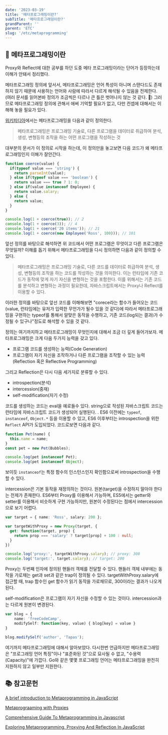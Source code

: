 ```yaml
---
date: '2023-03-19'
title: '메타프로그래밍이란?'
subTitle: '메타프로그래밍이란?'
grandParent: ''
parent: 'ETC'
slug: '/etc/metaprogramming'
---
```


## 📌 메타프로그래밍이란

Proxy와 Reflect에 대한 공부를 하던 도중 메타 프로그래밍이라는 단어가 등장하는데 이해가 안돼서 정리했다.

메타프로그래밍 정의에 앞서서, 메타프로그래밍은 언어 특성이 아니며 스탠다드도 존재하지 않기 때문에 사용하는 언어와 사람에 따라서 다르게 해석될 수 있음을 전제한다. (여러 문서를 읽어본바 정의가 조금씩은 다르나 큰 틀은 벗어나지 않는 것 같다. 🧐) 그러므로 메타프로그래밍 정의에 관해서 애써 기억할 필요가 없고, 다만 컨셉에 대해서는 이해해 놓을 필요가 있다.

[위키피디아](https://en.wikipedia.org/wiki/Metaprogramming)에서는 메타프로그래밍을 다음과 같이 정의한다. 

>메타프로그래밍은 프로그래밍 기술로, 다른 프로그램을 데이터로 취급하여 분석, 생성, 변형등의 조작을 하는 어떤 프로그램을 작성하는 것

대부분의 문서가 이 정의로 시작을 하는데, 이 정의만을 놓고보면 다음 코드가 왜 메타프로그래밍인지 이해가 잘안간다.

```typescript
function coerce(value) {
  if(typeof value === 'string') {
    return parseInt(value);
  } else if(typeof value === 'boolean') {
    return value === true ? 1: 0;
  } else if(value instanceof Employee) {
    return value.salary;
  } else {
    return value;
  }
}

console.log(1 + coerce(true)); // 2 
console.log(1 + coerce(3)); // 4
console.log(1 + coerce('20 items')); // 21
console.log(1 + coerce(new Employee('Ross', 100))); // 101
```

앞선 정의를 바탕으로 해석하면 위 코드에서 어떤 프로그램은 무엇이고 다른 프로그램은 무엇일까? 이해를 돕기 위해서 메타프로그래밍을 다시 정의하면 다음과 같이 정의할 수 있다.

> 메타프로그래밍은 프로그래밍 기술로, 다른 코드를 데이터로 취급하여 분석, 생성, 변형등의 조작을 하는 코드를 작성하는 것을 의미한다. 이는 런타임에 기존 코드가 동작에 맞게 자기 자신을 변형하는 것을 포함한다. 이를 위해서는 기존 코드를 분석하고 변형하는 과정이 필요한데, 자바스크립트에서는 Proxy나 Reflect를 이용할 수 있다.

이러한 정의를 바탕으로 앞선 코드를 이해해보면 "corece라는 함수가 들어오는 코드(value, 런타임에는 유저가 입력한 무언가가 될수 있을 것 같다)에 따라서 메타프로그래밍을 구현하는 typeof를 통해서 알맞은 동작을 수행하고, 기존 코드(log되는 결과)가 수정될 수 있구나"정도로 해석할 수 있을 것 같다.

정의는 여기까지하고 메타프로그래밍이 무엇인지에 대해서 조금 더 깊게 들어가보자. 메타프로그래밍은 크게 다음 두가지 능력을 갖고 있다.

- 프로그램 코드를 생성하는 능력(Code Generation)
- 프로그램이 자기 자신을 조작하거나 다른 프로그램을 조작할 수 있는 능력(Reflection 혹은 Reflective Programming)

그리고 Reflection은 다시 다음 세가지로 분류할 수 있다.

- introspection(분석)
- intercession(중재)
- self-modification(자기 수정)

코드를 생성하는 코드는 eval을 예로들수 있다. string으로 작성된 자바스크립트 코드는 런타임에 자바스크립트 코드가 생성되어 실행된다.
.  ES6 이전에는 `typeof`, `instanceof`, `Object.*` 등을 이용할 수 있고, ES6 이후부터는 introspection을 위한 `Reflect` API가 도입되었다. 코드로보면 다음과 같다.

```typescript
function Pet(name) {
  this.name = name;
}
const pet = new Pet(Bubbles);

console.log(pet instanceof Pet);
console.log(pet instanceof Object);
```

보이듯 `instanceof`는 특정 함수의 인스턴스인지 확인함으로써 introspection을 수행할 수 있다.

intercession은 기본 동작을 재정의하는 것이다. 원본(target)을 수정하지 말아야 한다는 전제가 존재한다. ES6부터 Proxy를 이용해서 가능하며, ES5에서는 getter와 setter를 이용해서 비슷하게 구현 가능하지만, 원본이 수정된다는 점에서 intercession으로 보기 어렵다.

```typescript
var target = { name: 'Ross', salary: 200 };

var targetWithProxy = new Proxy(target, {
  get: function(target, prop) {
    return prop === 'salary' ? target[prop] + 100 : null;
  }
})

console.log('proxy:', targetWithProxy.salary); // proxy: 300
console.log('target:', target.salary); // target: 200
```

Proxy는 두번째 인자에 정의된 핸들러 객체를 전달할 수 있다. 핸들러 객체 내부에는 동작을 가로채는 get과 set과 같은 trap이 정의될 수 있다. targetWithProxy.salary에 접근할 때, trap 함수인 get 함수가 읽기 동작을 가로채므로, 300이라는 결과가 나오게된다.

self-modification은 프로그램이 자기 자신을 수정할 수 있는 것이다. intercession과는 다르게 원본이 변경된다.

```typescript
var blog = {
    name: 'freeCodeCamp',
    modifySelf: function(key, value) { blog[key] = value }
}

blog.modifySelf('author', 'Tapas');
```

여기까지 메타프로그래밍에 대해서 알아보았다. 다시한번 언급하지만 메타프로그래밍은 "프로그래밍 언어 특징"이나 "표준화된 것"으로 묘사될 수 없고, "수용력(Capacity)"에 가깝다. Go와 같은 몇몇 프로그래밍 언어는 메타프로그래밍을 완전히 지원하지 않고 일부만 지원한다.

## 📚 참고문헌

[A brief introduction to Metaprogramming in JavaScript](https://medium.com/jspoint/a-brief-introduction-to-metaprogramming-in-javascript-88d13ed407b5)

[Metaprograaming with Proxies](https://exploringjs.com/deep-js/ch_proxies.html)

[Comprehensive Guide To Metaprogramming in Javascript](https://isamatov.com/metaprogramming-in-javascript/)

[Exploring Metaprogramming, Proxying And Reflection In JavaScript](https://blog.openreplay.com/exploring-metaprogramming-proxying-and-reflection-in-javascript/)